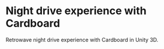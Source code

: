 # Night drive experience with Cardboard
Retrowave night drive experience with Cardboard in Unity 3D.
